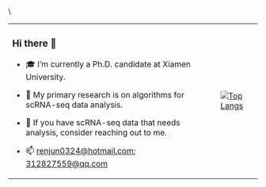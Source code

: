 \
<table>
  <tr>
    <td valign="top"><h3>Hi there 👋</h3>
    
- 🎓 I’m currently a Ph.D. candidate at Xiamen University.
- 🧬 My primary research is on algorithms for scRNA-seq data analysis.
- 💬 If you have scRNA-seq data that needs analysis, consider reaching out to me.
- 📫 renjun0324@hotmail.com; 312827559@qq.com

    </td>
    <td valign="middle">

[![Top Langs](https://github-readme-stats.vercel.app/api/top-langs/?username=renjun0324&layout=compact)](https://github.com/anuraghazra/github-readme-stats)

  
  </tr>
</table>
